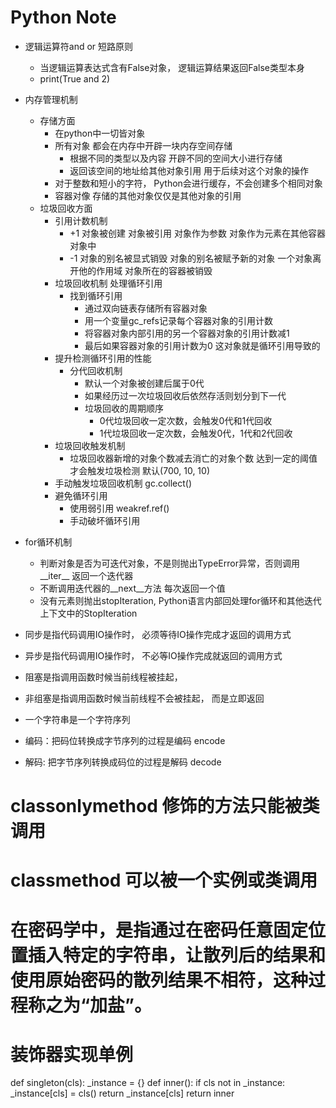 
# Python Note


+ 逻辑运算符and or 短路原则
	+ 当逻辑运算表达式含有False对象， 逻辑运算结果返回False类型本身
	+ print(True and 2)

+ 内存管理机制
	+ 存储方面
		+ 在python中一切皆对象
		+ 所有对象 都会在内存中开辟一块内存空间存储
			+ 根据不同的类型以及内容 开辟不同的空间大小进行存储
			+ 返回该空间的地址给其他对象引用 用于后续对这个对象的操作
		+ 对于整数和短小的字符， Python会进行缓存，不会创建多个相同对象
		+ 容器对像 存储的其他对象仅仅是其他对象的引用
	+ 垃圾回收方面
		+ 引用计数机制
			+ +1 对象被创建 对象被引用 对象作为参数 对象作为元素在其他容器对象中
			+ -1 对象的别名被显式销毁 对象的别名被赋予新的对象 一个对象离开他的作用域 对象所在的容器被销毁
		+ 垃圾回收机制 处理循环引用  
			+ 找到循环引用
				+ 通过双向链表存储所有容器对象
				+ 用一个变量gc_refs记录每个容器对象的引用计数
				+ 将容器对象内部引用的另一个容器对象的引用计数减1
				+ 最后如果容器对象的引用计数为0 这对象就是循环引用导致的
		+ 提升检测循环引用的性能
			+ 分代回收机制
				+ 默认一个对象被创建后属于0代
				+ 如果经历过一次垃圾回收后依然存活则划分到下一代
				+ 垃圾回收的周期顺序
					+ 0代垃圾回收一定次数，会触发0代和1代回收
					+ 1代垃圾回收一定次数，会触发0代，1代和2代回收 
		+ 垃圾回收触发机制
			+ 垃圾回收器新增的对象个数减去消亡的对象个数 达到一定的阈值才会触发垃圾检测  默认(700, 10, 10)
		+ 手动触发垃圾回收机制 gc.collect()
		+ 避免循环引用 
			+ 使用弱引用 weakref.ref()
			+ 手动破坏循环引用

+ for循环机制 
	+ 判断对象是否为可迭代对象，不是则抛出TypeError异常，否则调用__iter__ 返回一个迭代器
	+ 不断调用迭代器的__next__方法 每次返回一个值
	+ 没有元素则抛出stopIteration, Python语言内部回处理for循环和其他迭代上下文中的StopIteration

+ 同步是指代码调用IO操作时， 必须等待IO操作完成才返回的调用方式
+ 异步是指代码调用IO操作时， 不必等IO操作完成就返回的调用方式
+ 阻塞是指调用函数时候当前线程被挂起，
+ 非组塞是指调用函数时候当前线程不会被挂起， 而是立即返回

+ 一个字符串是一个字符序列
+ 编码：把码位转换成字节序列的过程是编码 encode
+ 解码: 把字节序列转换成码位的过程是解码 decode
	
# classonlymethod 修饰的方法只能被类调用
# classmethod 可以被一个实例或类调用

# 在密码学中，是指通过在密码任意固定位置插入特定的字符串，让散列后的结果和使用原始密码的散列结果不相符，这种过程称之为“加盐”。

# 装饰器实现单例
def singleton(cls):
    _instance = {}
    def inner():
        if cls not in _instance:
            _instance[cls] = cls()
        return _instance[cls]
    return inner


